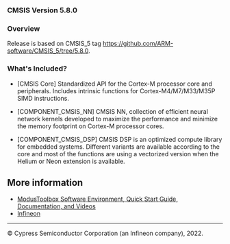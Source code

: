 ### CMSIS Version 5.8.0

### Overview
Release is based on CMSIS_5 tag https://github.com/ARM-software/CMSIS_5/tree/5.8.0.

### What's Included?
* [CMSIS Core]
 Standardized API for the Cortex-M processor core and peripherals.
  Includes intrinsic functions for Cortex-M4/M7/M33/M35P SIMD instructions.

* [COMPONENT_CMSIS_NN]
 CMSIS NN, collection of efficient neural network kernels developed to maximize the
  performance and minimize the memory footprint on Cortex-M processor cores.

* [COMPONENT_CMSIS_DSP]
 CMSIS DSP is an optimized compute library for embedded systems. Different variants are
  available according to the core and most of the functions are using a vectorized version
  when the Helium or Neon extension is available.

## More information

* [ModusToolbox Software Environment, Quick Start Guide, Documentation, and Videos](https://www.infineon.com/cms/en/design-support/tools/sdk/modustoolbox-software/)
* [Infineon](http://www.infineon.com)

---
© Cypress Semiconductor Corporation (an Infineon company), 2022.